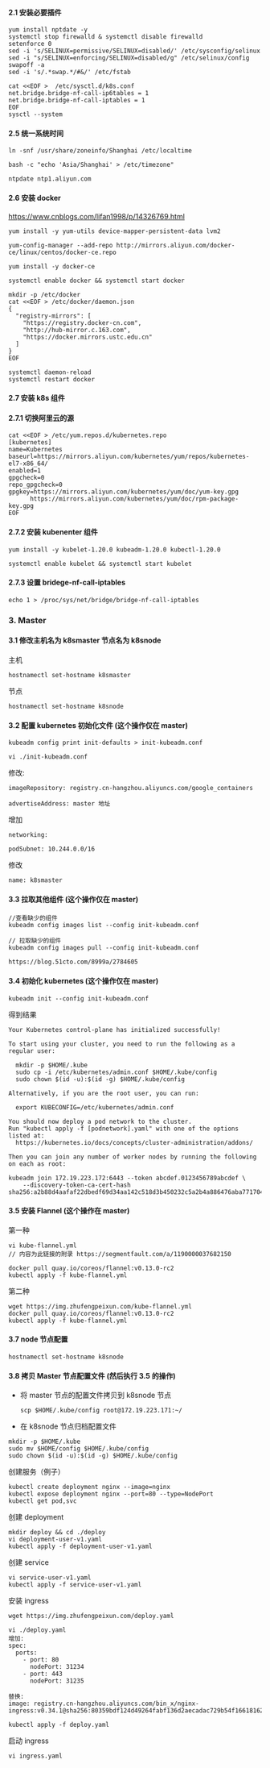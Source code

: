 #### 2.1 安装必要插件

```
yum install nptdate -y
systemctl stop firewalld & systemctl disable firewalld
setenforce 0
sed -i 's/SELINUX=permissive/SELINUX=disabled/' /etc/sysconfig/selinux
sed -i "s/SELINUX=enforcing/SELINUX=disabled/g" /etc/selinux/config
swapoff -a
sed -i 's/.*swap.*/#&/' /etc/fstab

cat <<EOF >  /etc/sysctl.d/k8s.conf
net.bridge.bridge-nf-call-ip6tables = 1
net.bridge.bridge-nf-call-iptables = 1
EOF
sysctl --system
```

#### 2.5 统一系统时间

`ln -snf /usr/share/zoneinfo/Shanghai /etc/localtime`

`bash -c "echo 'Asia/Shanghai' > /etc/timezone"`

`ntpdate ntp1.aliyun.com`

#### 2.6 安装 docker

https://www.cnblogs.com/lifan1998/p/14326769.html

```
yum install -y yum-utils device-mapper-persistent-data lvm2

yum-config-manager --add-repo http://mirrors.aliyun.com/docker-ce/linux/centos/docker-ce.repo

yum install -y docker-ce

systemctl enable docker && systemctl start docker
```

```
mkdir -p /etc/docker
cat <<EOF > /etc/docker/daemon.json
{
  "registry-mirrors": [
    "https://registry.docker-cn.com",
    "http://hub-mirror.c.163.com",
    "https://docker.mirrors.ustc.edu.cn"
  ]
}
EOF

systemctl daemon-reload
systemctl restart docker
```

#### 2.7 安装 k8s 组件

#### 2.7.1 切换阿里云的源

```
cat <<EOF > /etc/yum.repos.d/kubernetes.repo
[kubernetes]
name=Kubernetes
baseurl=https://mirrors.aliyun.com/kubernetes/yum/repos/kubernetes-el7-x86_64/
enabled=1
gpgcheck=0
repo_gpgcheck=0
gpgkey=https://mirrors.aliyun.com/kubernetes/yum/doc/yum-key.gpg
      https://mirrors.aliyun.com/kubernetes/yum/doc/rpm-package-key.gpg
EOF
```

#### 2.7.2 安装 kubenenter 组件

`yum install -y kubelet-1.20.0 kubeadm-1.20.0 kubectl-1.20.0`

`systemctl enable kubelet && systemctl start kubelet`

#### 2.7.3 设置 bridege-nf-call-iptables

`echo 1 > /proc/sys/net/bridge/bridge-nf-call-iptables`

### 3. Master

#### 3.1 修改主机名为 k8smaster 节点名为 k8snode

主机

`hostnamectl set-hostname k8smaster`

节点

`hostnamectl set-hostname k8snode`

#### 3.2 配置 kubernetes 初始化文件 (这个操作仅在 master)

`kubeadm config print init-defaults > init-kubeadm.conf`

`vi ./init-kubeadm.conf`

修改:

```
imageRepository: registry.cn-hangzhou.aliyuncs.com/google_containers

advertiseAddress: master 地址
```

增加

```
networking:

podSubnet: 10.244.0.0/16
```

修改

```
name: k8smaster
```

#### 3.3 拉取其他组件 (这个操作仅在 master)

```
//查看缺少的组件
kubeadm config images list --config init-kubeadm.conf

// 拉取缺少的组件
kubeadm config images pull --config init-kubeadm.conf

https://blog.51cto.com/8999a/2784605
```

#### 3.4 初始化 kubernetes (这个操作仅在 master)

```
kubeadm init --config init-kubeadm.conf
```

得到结果

```
Your Kubernetes control-plane has initialized successfully!

To start using your cluster, you need to run the following as a regular user:

  mkdir -p $HOME/.kube
  sudo cp -i /etc/kubernetes/admin.conf $HOME/.kube/config
  sudo chown $(id -u):$(id -g) $HOME/.kube/config

Alternatively, if you are the root user, you can run:

  export KUBECONFIG=/etc/kubernetes/admin.conf

You should now deploy a pod network to the cluster.
Run "kubectl apply -f [podnetwork].yaml" with one of the options listed at:
  https://kubernetes.io/docs/concepts/cluster-administration/addons/

Then you can join any number of worker nodes by running the following on each as root:

kubeadm join 172.19.223.172:6443 --token abcdef.0123456789abcdef \
	--discovery-token-ca-cert-hash sha256:a2b88d4aafaf22dbedf69d34aa142c518d3b450232c5a2b4a886476aba771704
```

#### 3.5 安装 Flannel (这个操作在 master)

第一种

```
vi kube-flannel.yml
// 内容为此链接的附录 https://segmentfault.com/a/1190000037682150

docker pull quay.io/coreos/flannel:v0.13.0-rc2
kubectl apply -f kube-flannel.yml
```

第二种

```
wget https://img.zhufengpeixun.com/kube-flannel.yml
docker pull quay.io/coreos/flannel:v0.13.0-rc2
kubectl apply -f kube-flannel.yml
```

#### 3.7 node 节点配置

`hostnamectl set-hostname k8snode`

#### 3.8 拷贝 Master 节点配置文件 (然后执行 3.5 的操作)

- 将 master 节点的配置文件拷贝到 k8snode 节点

  `scp $HOME/.kube/config root@172.19.223.171:~/`

- 在 k8snode 节点归档配置文件

```
mkdir -p $HOME/.kube
sudo mv $HOME/config $HOME/.kube/config
sudo chown $(id -u):$(id -g) $HOME/.kube/config
```

创建服务（例子）

```
kubectl create deployment nginx --image=nginx
kubectl expose deployment nginx --port=80 --type=NodePort
kubectl get pod,svc

```

创建 deployment

```
mkdir deploy && cd ./deploy
vi deployment-user-v1.yaml
kubectl apply -f deployment-user-v1.yaml

```

创建 service

```
vi service-user-v1.yaml
kubectl apply -f service-user-v1.yaml
```

安装 ingress

```
wget https://img.zhufengpeixun.com/deploy.yaml

vi ./deploy.yaml
增加:
spec:
  ports:
    - port: 80
      nodePort: 31234
    - port: 443
      nodePort: 31235

替换:
image: registry.cn-hangzhou.aliyuncs.com/bin_x/nginx-ingress:v0.34.1@sha256:80359bdf124d49264fabf136d2aecadac729b54f16618162194356d3c78ce2fe

kubectl apply -f deploy.yaml

```

启动 ingress

```
vi ingress.yaml

```
